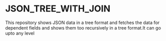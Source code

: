 # JSON_TREE_WITH_JOIN
This repository shows JSON data in a tree format and fetches the data for dependent fields and shows them too recursively in a tree format.It can go upto any level
